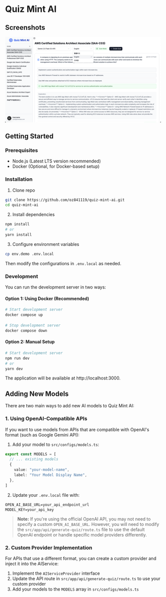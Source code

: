 # Quiz Mint AI

## Screenshots

![Quiz Mint AI Screenshot](./public/screen.png)

## Getting Started

### Prerequisites

- Node.js (Latest LTS version recommended)
- Docker (Optional, for Docker-based setup)

### Installation

1. Clone repo
```bash
git clone https://github.com/oz841119/quiz-mint-ai.git
cd quiz-mint-ai
```

2. Install dependencies
```bash
npm install
# or
yarn install
```

3. Configure environment variables
```bash
cp env.demo .env.local
```
Then modify the configurations in `.env.local` as needed.

### Development

You can run the development server in two ways:

#### Option 1: Using Docker (Recommended)

```bash
# Start development server
docker compose up

# Stop development server
docker compose down
```

#### Option 2: Manual Setup

```bash
# Start development server
npm run dev
# or
yarn dev
```

The application will be available at http://localhost:3000.

## Adding New Models

There are two main ways to add new AI models to Quiz Mint AI:

### 1. Using OpenAI-Compatible APIs

If you want to use models from APIs that are compatible with OpenAI's format (such as Google Gemini API):

1. Add your model to `src/configs/models.ts`:
```typescript
export const MODELS = [
  // ... existing models
  {
    value: "your-model-name",
    label: "Your Model Display Name",
  },
]
```

2. Update your `.env.local` file with:
```
OPEN_AI_BASE_URL=your_api_endpoint_url
MODEL_KEY=your_api_key
```

> **Note:** If you're using the official OpenAI API, you may not need to specify a custom `OPEN_AI_BASE_URL`. However, you will need to modify the `src/app/api/generate-quiz/route.ts` file to use the default OpenAI endpoint or handle specific model providers differently.

### 2. Custom Provider Implementation

For APIs that use a different format, you can create a custom provider and inject it into the AIService:

1. Implement the `AIServiceProvider` interface
2. Update the API route in `src/app/api/generate-quiz/route.ts` to use your custom provider
3. Add your models to the `MODELS` array in `src/configs/models.ts`
